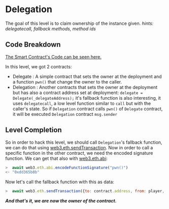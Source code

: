# Delegation

The goal of this level is to claim ownership of the instance given.
*hints: delegatecall, fallback methods, method ids*

## Code Breakdown

[The Smart Contract's Code can be seen here.](Delegation.sol)

In this level, we got 2 contracts:
* Delegate : A simple contract that sets the owner at the deployment and a function `pwn()` that change the owner to the caller.
* Delegation : Another contracts that sets the owner at the deployment but has also a contract address set at deployment:
`delegate = Delegate(_delegateAddress);`
it's fallback function is also interesting, it uses `delegatecall`, a low level function similar to `call` but with the caller's state.
So if `Delegation` contract calls `pwn()` of `Delegate` contract, it will be executed `Delegation` contract `msg.sender`

## Level Completion

So in order to hack this level, we should call `Delegation`'s fallback function, we can do that using [web3.eth.sendTransaction](https://web3js.readthedocs.io/en/v1.2.11/web3-eth.html?highlight=call#eth-sendtransaction).
Now in order to call a specific function in the other contract, we need the encoded signature function.
We can get that also with [web3.eth.abi](https://web3js.readthedocs.io/en/v1.2.11/web3-eth-abi.html#web3-eth-abi):
```js
>  await web3.eth.abi.encodeFunctionSignature("pwn()")
<· "0xdd365b8b"
```
Now let's call the fallback function with this as data:
```js
>  await web3.eth.sendTransaction({to: contract.address, from: player, data:"0xdd365b8b"})
```

***And that's it, we are now the owner of the contract.***